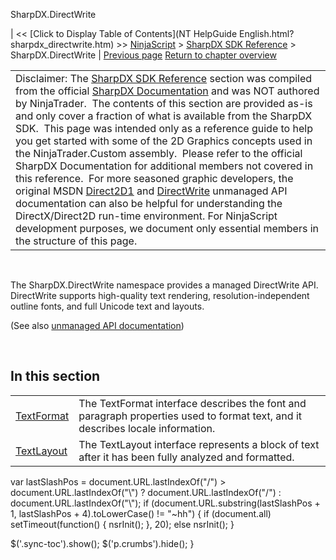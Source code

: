 ﻿










 


SharpDX.DirectWrite







| &lt;&lt; [Click to Display Table of Contents](NT HelpGuide English.html?sharpdx_directwrite.htm) &gt;&gt;
 [NinjaScript](ninjascript.htm) &gt; [SharpDX SDK Reference](sharpdx_sdk_reference.htm) &gt;
SharpDX.DirectWrite | [Previous page](sharpdx_direct2d1_sweepdirection.htm)
[Return to chapter overview](sharpdx_sdk_reference.htm)












|  |
| --- |
| Disclaimer: The [SharpDX SDK Reference](sharpdx_sdk_reference.htm) section was compiled from the official [SharpDX Documentation](http://sharpdx.org/) and was NOT authored by NinjaTrader.  The contents of this section are provided as-is and only cover a fraction of what is available from the SharpDX SDK.  This page was intended only as a reference guide to help you get started with some of the 2D Graphics concepts used in the NinjaTrader.Custom assembly.  Please refer to the official SharpDX Documentation for additional members not covered in this reference.  For more seasoned graphic developers, the original MSDN [Direct2D1](https://msdn.microsoft.com/en-us/library/windows/desktop/dd370990.aspx) and [DirectWrite](https://msdn.microsoft.com/en-us/library/windows/desktop/dd368038.aspx) unmanaged API documentation can also be helpful for understanding the DirectX/Direct2D run-time environment. For NinjaScript development purposes, we document only essential members in the structure of this page. |



 


The SharpDX.DirectWrite namespace provides a managed DirectWrite API. DirectWrite supports high-quality text rendering, resolution-independent outline fonts, and full Unicode text and layouts.  


(See also [unmanaged API documentation](https://msdn.microsoft.com/en-us/library/dd368038.aspx))


 


In this section
---------------




|  |  |
| --- | --- |
| [TextFormat](sharpdx_directwrite_textformat.htm) | The TextFormat interface describes the font and paragraph properties used to format text, and it describes locale information.  |
| [TextLayout](sharpdx_directwrite_textlayout.htm) | The TextLayout interface represents a block of text after it has been fully analyzed and formatted. |






 
 var lastSlashPos = document.URL.lastIndexOf("/") &gt; document.URL.lastIndexOf("\\") ? document.URL.lastIndexOf("/") : document.URL.lastIndexOf("\\");
 if (document.URL.substring(lastSlashPos + 1, lastSlashPos + 4).toLowerCase() != "~hh") {
 if (document.all) setTimeout(function() {
 nsrInit();
 }, 20);
 else nsrInit();
 }
 
 
 $('.sync-toc').show();
 $('p.crumbs').hide();
 }
 
 
 



